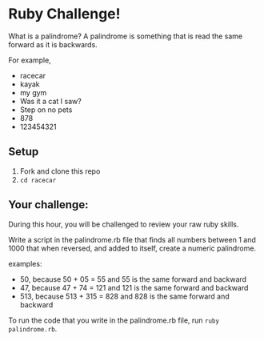 # Ruby Challenge!

What is a palindrome? A palindrome is something that is read the same forward as it is backwards.

For example,
- racecar
- kayak
- my gym
- Was it a cat I saw?
- Step on no pets
- 878
- 123454321

## Setup

1. Fork and clone this repo
2. `cd racecar`

## Your challenge:

During this hour, you will be challenged to review your raw ruby skills.

Write a script in the palindrome.rb file that finds all numbers between 1 and 1000 that when reversed, and added to itself, create a numeric palindrome.

 examples:
  - 50, because 50 + 05 = 55 and 55 is the same forward and backward
  - 47, because 47 + 74 = 121 and 121 is the same forward and backward
  - 513, because 513 + 315 = 828 and 828 is the same forward and backward

To run the code that you write in the palindrome.rb file, run `ruby palindrome.rb`.

